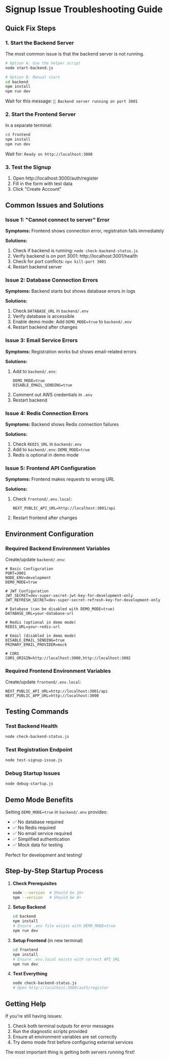 # Signup Issue Troubleshooting Guide

## Quick Fix Steps

### 1. Start the Backend Server
The most common issue is that the backend server is not running.

```bash
# Option A: Use the helper script
node start-backend.js

# Option B: Manual start
cd backend
npm install
npm run dev
```

Wait for this message: `🚀 Backend server running on port 3001`

### 2. Start the Frontend Server
In a separate terminal:

```bash
cd frontend
npm install
npm run dev
```

Wait for: `Ready on http://localhost:3000`

### 3. Test the Signup
1. Open http://localhost:3000/auth/register
2. Fill in the form with test data
3. Click "Create Account"

## Common Issues and Solutions

### Issue 1: "Cannot connect to server" Error
**Symptoms:** Frontend shows connection error, registration fails immediately

**Solutions:**
1. Check if backend is running: `node check-backend-status.js`
2. Verify backend is on port 3001: http://localhost:3001/health
3. Check for port conflicts: `npx kill-port 3001`
4. Restart backend server

### Issue 2: Database Connection Errors
**Symptoms:** Backend starts but shows database errors in logs

**Solutions:**
1. Check `DATABASE_URL` in `backend/.env`
2. Verify database is accessible
3. Enable demo mode: Add `DEMO_MODE=true` to `backend/.env`
4. Restart backend after changes

### Issue 3: Email Service Errors
**Symptoms:** Registration works but shows email-related errors

**Solutions:**
1. Add to `backend/.env`:
   ```
   DEMO_MODE=true
   DISABLE_EMAIL_SENDING=true
   ```
2. Comment out AWS credentials in `.env`
3. Restart backend

### Issue 4: Redis Connection Errors
**Symptoms:** Backend shows Redis connection failures

**Solutions:**
1. Check `REDIS_URL` in `backend/.env`
2. Add to `backend/.env`: `DEMO_MODE=true`
3. Redis is optional in demo mode

### Issue 5: Frontend API Configuration
**Symptoms:** Frontend makes requests to wrong URL

**Solutions:**
1. Check `frontend/.env.local`:
   ```
   NEXT_PUBLIC_API_URL=http://localhost:3001/api
   ```
2. Restart frontend after changes

## Environment Configuration

### Required Backend Environment Variables
Create/update `backend/.env`:

```env
# Basic Configuration
PORT=3001
NODE_ENV=development
DEMO_MODE=true

# JWT Configuration
JWT_SECRET=dev-super-secret-jwt-key-for-development-only
JWT_REFRESH_SECRET=dev-super-secret-refresh-key-for-development-only

# Database (can be disabled with DEMO_MODE=true)
DATABASE_URL=your-database-url

# Redis (optional in demo mode)
REDIS_URL=your-redis-url

# Email (disabled in demo mode)
DISABLE_EMAIL_SENDING=true
PRIMARY_EMAIL_PROVIDER=mock

# CORS
CORS_ORIGIN=http://localhost:3000,http://localhost:3002
```

### Required Frontend Environment Variables
Create/update `frontend/.env.local`:

```env
NEXT_PUBLIC_API_URL=http://localhost:3001/api
NEXT_PUBLIC_APP_URL=http://localhost:3000
```

## Testing Commands

### Test Backend Health
```bash
node check-backend-status.js
```

### Test Registration Endpoint
```bash
node test-signup-issue.js
```

### Debug Startup Issues
```bash
node debug-startup.js
```

## Demo Mode Benefits

Setting `DEMO_MODE=true` in `backend/.env` provides:
- ✅ No database required
- ✅ No Redis required  
- ✅ No email service required
- ✅ Simplified authentication
- ✅ Mock data for testing

Perfect for development and testing!

## Step-by-Step Startup Process

1. **Check Prerequisites**
   ```bash
   node --version  # Should be 16+
   npm --version   # Should be 8+
   ```

2. **Setup Backend**
   ```bash
   cd backend
   npm install
   # Ensure .env file exists with DEMO_MODE=true
   npm run dev
   ```

3. **Setup Frontend** (in new terminal)
   ```bash
   cd frontend
   npm install
   # Ensure .env.local exists with correct API_URL
   npm run dev
   ```

4. **Test Everything**
   ```bash
   node check-backend-status.js
   # Open http://localhost:3000/auth/register
   ```

## Getting Help

If you're still having issues:

1. Check both terminal outputs for error messages
2. Run the diagnostic scripts provided
3. Ensure all environment variables are set correctly
4. Try demo mode first before configuring external services

The most important thing is getting both servers running first!